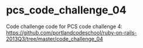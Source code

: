 pcs_code_challenge_04
=====================

Code challenge code for PCS code challenge 4: https://github.com/portlandcodeschool/ruby-on-rails-2013Q3/tree/master/code_challenge_04
